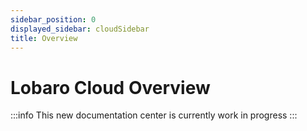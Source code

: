 ```yaml
---
sidebar_position: 0
displayed_sidebar: cloudSidebar
title: Overview
---
```

# Lobaro Cloud Overview

:::info
This new documentation center is currently work in progress
:::
